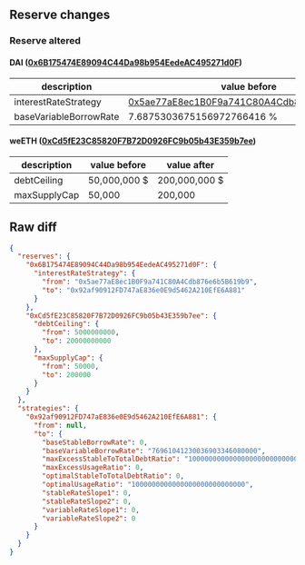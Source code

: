 ## Reserve changes

### Reserve altered

#### DAI ([0x6B175474E89094C44Da98b954EedeAC495271d0F](https://etherscan.io/address/0x6B175474E89094C44Da98b954EedeAC495271d0F))

| description | value before | value after |
| --- | --- | --- |
| interestRateStrategy | [0x5ae77aE8ec1B0F9a741C80A4Cdb876e6b5B619b9](https://etherscan.io/address/0x5ae77aE8ec1B0F9a741C80A4Cdb876e6b5B619b9) | [0x92af90912FD747aE836e0E9d5462A210EfE6A881](https://etherscan.io/address/0x92af90912FD747aE836e0E9d5462A210EfE6A881) |
| baseVariableBorrowRate | 7.6875303675156972766416 % | 7.696104123003690334608 % |


#### weETH ([0xCd5fE23C85820F7B72D0926FC9b05b43E359b7ee](https://etherscan.io/address/0xCd5fE23C85820F7B72D0926FC9b05b43E359b7ee))

| description | value before | value after |
| --- | --- | --- |
| debtCeiling | 50,000,000 $ | 200,000,000 $ |
| maxSupplyCap | 50,000 | 200,000 |


## Raw diff

```json
{
  "reserves": {
    "0x6B175474E89094C44Da98b954EedeAC495271d0F": {
      "interestRateStrategy": {
        "from": "0x5ae77aE8ec1B0F9a741C80A4Cdb876e6b5B619b9",
        "to": "0x92af90912FD747aE836e0E9d5462A210EfE6A881"
      }
    },
    "0xCd5fE23C85820F7B72D0926FC9b05b43E359b7ee": {
      "debtCeiling": {
        "from": 5000000000,
        "to": 20000000000
      },
      "maxSupplyCap": {
        "from": 50000,
        "to": 200000
      }
    }
  },
  "strategies": {
    "0x92af90912FD747aE836e0E9d5462A210EfE6A881": {
      "from": null,
      "to": {
        "baseStableBorrowRate": 0,
        "baseVariableBorrowRate": "76961041230036903346080000",
        "maxExcessStableToTotalDebtRatio": "1000000000000000000000000000",
        "maxExcessUsageRatio": 0,
        "optimalStableToTotalDebtRatio": 0,
        "optimalUsageRatio": "1000000000000000000000000000",
        "stableRateSlope1": 0,
        "stableRateSlope2": 0,
        "variableRateSlope1": 0,
        "variableRateSlope2": 0
      }
    }
  }
}
```